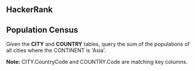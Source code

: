 ## HackerRank

## Population Census

Given the **CITY** and **COUNTRY** tables, query the sum of the populations of all cities where the CONTINENT is 'Asia'.

**Note:** CITY.CountryCode and COUNTRY.Code are matching key columns.
